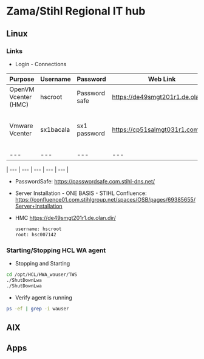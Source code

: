# Zama/Stihl Regional IT hub

## Linux
### Links
- Login - Connections
  
| Purpose | Username | Password | Web Link | How to connect |
| --- | --- | --- | --- | --- |
|OpenVM Vcenter (HMC) |	hscroot |	Password safe |	https://de49smgt201r1.de.olan.dir |	Open UnixSSO -> Open using Firefox browser |
| Vmware Vcenter | sx1bacala |	sx1 password |	https://cp51salmgt031r1.com.dir/ |	ZM04SRVTRM114R1 -> CP51SRVTRM111R1 -> Open using Edge browser |
| --- | --- | --- | --- | --- |

| --- | --- | --- | --- | --- |

- PasswordSafe:
  <https://passwordsafe.com.stihl-dns.net/>

- Server Installation - ONE BASIS - STIHL Confluence:
  https://confluence01.com.stihlgroup.net/spaces/OSB/pages/69385655/Server+Installation

- HMC 
  https://de49smgt201r1.de.olan.dir/
  ```sh
  username: hscroot
  root: hsc007142
  ```
### Starting/Stopping HCL WA agent
- Stopping and Starting
```sh
cd /opt/HCL/HWA_wauser/TWS
./ShutDownLwa
./ShutDownLwa
```
- Verify agent is running
```sh
ps -ef | grep -i wauser
```


## AIX

## Apps
